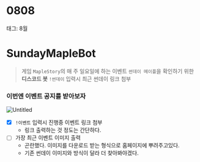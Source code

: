# 0808

태그: 8월

# SundayMapleBot

> 게임 `MapleStory`의 매 주 일요일에 하는 이벤트 `썬데이 메이플`을 확인하기 위한 **디스코드 봇**
`!썬데이` 입력시 최근 썬데이 링크 첨부
> 

### 이번엔 이벤트 공지를 받아보자

![Untitled](0808led.png)

- [x]  `!이벤트` 입력시 진행중 이벤트 링크 첨부
    - 링크 출력하는 것 정도는 간단하다.
- [ ]  가장 최근 이벤트 이미지 출력
    - 곤란했다. 이미지를 다운로드 받는 형식으로 홈페이지에 뿌려주고있다.
    - 기존 썬데이 이미지와 방식이 달라 더 찾아봐야겠다.